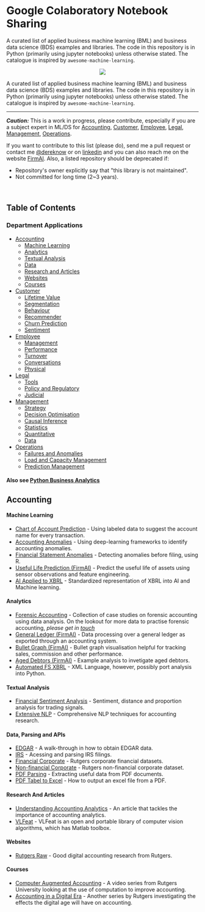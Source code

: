 # Google Colaboratory Notebook Sharing

A curated list of applied business machine learning (BML) and business data science (BDS) examples and libraries. The code in this repository is in Python (primarily using jupyter notebooks) unless otherwise stated. The catalogue is inspired by `awesome-machine-learning`.

<p align="center">
  <img src="https://github.com/firmai/google-colab-notebooks/raw/master/assets/colab.png">
</p>


A curated list of applied business machine learning (BML) and business data science (BDS) examples and libraries. The code in this repository is in Python (primarily using jupyter notebooks) unless otherwise stated. The catalogue is inspired by `awesome-machine-learning`.


---

***Caution:*** This is a work in progress, please contribute, especially if you are a subject expert in ML/DS for [Accounting](#accounting), [Customer](#customer), [Employee](#employee), [Legal](#legal), [Management](#management), [Operations](#operations). 

If you want to contribute to this list (please do), send me a pull request or contact me [@dereknow](https://twitter.com/dereknow) or on [linkedin](https://www.linkedin.com/in/snowderek/) and you can also reach me on the website [FirmAI](https://www.firmai.org).
Also, a listed repository should be deprecated if:

* Repository's owner explicitly say that "this library is not maintained".
* Not committed for long time (2~3 years).

</br>


## Table of Contents

### Department Applications
<!-- MarkdownTOC depth=4 -->

- [Accounting](#accounting)
    - [Machine Learning](#accounting-ml)
    - [Analytics](#accounting-analytics)
    - [Textual Analysis](#accounting-text)
    - [Data](#accounting-data)
    - [Research and Articles](#accounting-ra)
    - [Websites](#accounting-web)
    - [Courses](#accounting-course)
- [Customer](#customer)
    - [Lifetime Value](#customer-clv)
    - [Segmentation](#customer-seg)
    - [Behaviour](#customer-behave)
    - [Recommender](#customer-rec)
    - [Churn Prediction](#customer-cp)
    - [Sentiment](#customer-sent)
- [Employee](#employee)
    - [Management](#employee-man)
    - [Performance](#employee-perf)
    - [Turnover](#employee-general-turn)
    - [Conversations](#employee-con)
    - [Physical](#employee-ph)
- [Legal](#legal)
    - [Tools](#legal-tools)
    - [Policy and Regulatory](#legal-pr)
    - [Judicial](#legal-judicial)
- [Management](#management)
    - [Strategy](#management-strat)
    - [Decision Optimisation](#management-do)
    - [Causal Inference](#management-causal)
    - [Statistics](#management-stat)
    - [Quantitative](#management-quant)
    - [Data](#management-data)
- [Operations](#operations)
    - [Failures and Anomalies](#operations-fail)
    - [Load and Capacity Management](#operations-load)
    - [Prediction Management](#operations-predict)


<!-- /MarkdownTOC -->
#### Also see [Python Business Analytics](https://github.com/firmai/python-business-analytics)

<a name="accounting"></a>
## Accounting

<a name="accounting-ml"></a>
#### Machine Learning
* [Chart of Account Prediction](https://github.com/agdgovsg/ml-coa-charging ) - Using labeled data to suggest the account name for every transaction.
* [Accounting Anomalies](https://github.com/GitiHubi/deepAI/blob/master/GTC_2018_Lab-solutions.ipynb) -  Using deep-learning frameworks to identify accounting anomalies.
* [Financial Statement Anomalies](https://github.com/rameshcalamur/fin-stmt-anom) - Detecting anomalies before filing, using R.
* [Useful Life Prediction (FirmAI)](http://www.firmai.org/documents/Aged%20Debtors/) - Predict the useful life of assets using sensor observations and feature engineering.
* [AI Applied to XBRL](https://github.com/Niels-Peter/XBRL-AI) - Standardized representation of XBRL into AI and Machine learning.
 
<a name="accounting-analytics"></a>
#### Analytics

* [Forensic Accounting](https://github.com/mschermann/forensic_accounting) - Collection of case studies on forensic accounting using data analysis.  On the lookout for more data to practise forensic accounting, *please get in [touch](https://github.com/mschermann/)* 
* [General Ledger (FirmAI)](http://www.firmai.org/documents/General%20Ledger/) - Data processing over a general ledger as exported through an accounting system.
* [Bullet Graph (FirmAI)](http://www.firmai.org/documents/Bullet-Graph-Article/) - Bullet graph visualisation helpful for tracking sales, commission and other performance.
* [Aged Debtors (FirmAI)](http://www.firmai.org/documents/Aged%20Debtors/) - Example analysis to invetigate aged debtors.
* [Automated FS XBRL](https://github.com/CharlesHoffmanCPA/charleshoffmanCPA.github.io) - XML Language, however, possibly port analysis into Python.

<a name="accounting-text"></a>
#### Textual Analysis

* [Financial Sentiment Analysis](https://github.com/EricHe98/Financial-Statements-Text-Analysis) - Sentiment, distance and proportion analysis for trading signals.
* [Extensive NLP](https://github.com/TiesdeKok/Python_NLP_Tutorial/blob/master/NLP_Notebook.ipynb) - Comprehensive NLP techniques for accounting research.

<a name="accounting-data"></a>
#### Data, Parsing and APIs

* [EDGAR](https://github.com/TiesdeKok/UW_Python_Camp/blob/master/Materials/Session_5/EDGAR_walkthrough.ipynb) - A walk-through in how to obtain EDGAR data. 
* [IRS](http://social-metrics.org/sox/) - Acessing and parsing IRS filings.
* [Financial Corporate](http://raw.rutgers.edu/Corporate%20Financial%20Data.html) - Rutgers corporate financial datasets.
* [Non-financial Corporate](http://raw.rutgers.edu/Non-Financial%20Corporate%20Data.html) - Rutgers non-financial corporate dataset.
* [PDF Parsing](https://github.com/danshorstein/python4cpas/blob/master/03_parsing_pdf_files/AR%20Aging%20-%20working.ipynb) - Extracting useful data from PDF documents. 
* [PDF Tabel to Excel](https://github.com/danshorstein/ficpa_article) - How to output an excel file from a PDF.

<a name="accounting-ra"></a>
#### Research And Articles

* [Understanding Accounting Analytics](http://social-metrics.org/accountinganalytics/) - An article that tackles the importance of accounting analytics.
* [VLFeat](http://www.vlfeat.org/) - VLFeat is an open and portable library of computer vision algorithms, which has Matlab toolbox.

<a name="accounting-web"></a>
#### Websites

* [Rutgers Raw](http://raw.rutgers.edu/) - Good digital accounting research from Rutgers.

<a name="accounting-course"></a>
#### Courses

* [Computer Augmented Accounting](https://www.youtube.com/playlist?list=PLauepKFT6DK8TaNaq_SqZW4LIDJhCkZe2) - A video series from Rutgers University looking at the use of computation to improve accounting.
* [Accounting in a Digital Era](https://www.youtube.com/playlist?list=PLauepKFT6DK8_Xun584UQPPsg1grYkWw0) - Another series by Rutgers investigating the effects the digital age will have on accounting.
